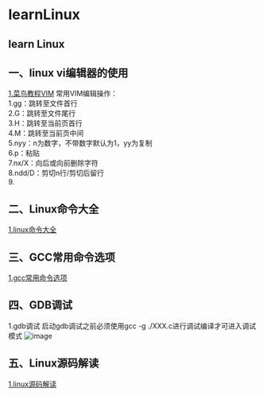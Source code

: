 # learnLinux
## learn Linux
## 一、linux vi编辑器的使用
[1.菜鸟教程VIM](https://www.runoob.com/linux/linux-vim.html)
常用VIM编辑操作：</br>
1.gg：跳转至文件首行</br>
2.G：跳转至文件尾行</br>
3.H：跳转至当前页首行</br>
4.M：跳转至当前页中间</br>
5.nyy：n为数字，不带数字默认为1，yy为复制</br>
6.p：粘贴</br>
7.nx/X：向后或向前删除字符</br>
8.ndd/D：剪切n行/剪切后留行</br>
9.</br>
## 二、Linux命令大全
[1.linux命令大全](https://www.runoob.com/linux/linux-command-manual.html)

## 三、GCC常用命令选项
[1.gcc常用命令选项](https://www.runoob.com/w3cnote/gcc-parameter-detail.html)

## 四、GDB调试
1.gdb调试
启动gdb调试之前必须使用gcc -g ./XXX.c进行调试编译才可进入调试模式
![image](https://user-images.githubusercontent.com/30925114/188102697-ac64bdfd-6927-4e17-9f7e-07eb9fe58e80.png)

## 五、Linux源码解读
[1.linux源码解读](https://github.com/FakeItUtillMakeIt/flash-linux0.11-talk)


